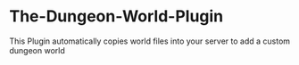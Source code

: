 # The-Dungeon-World-Plugin
This Plugin automatically copies world files into your server to add a custom dungeon world

